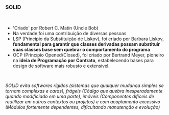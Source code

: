 ### SOLID

<br>

- 'Criado' por Robert C. Matin (Uncle Bob)
- Na verdade foi uma contribuição de diversas pessoas
- LSP (Princípio da Substituição de Liskov), foi criado por Barbara Liskov, **fundamental para garantir que classes derivadas possam substituir suas classes base sem quebrar o comportamento do programa**
- OCP (Princípio Opened/Closed), foi criado por Bertrand Meyer, pioneiro na **ideia de Programação por Contrato**, estabelecendo bases para design de software mais robusto e extensível.

<br>

_SOLID evita softwares rígidos (sistemas que qualquer mudança simples se tornam complexas e caras), frágeis (Código que quebra inesperadamente quando modificiado em uma parte), imóveis (Componentes difíceis de reutilizar em outros contextos ou projetos) e com acoplamento excessivo (Módulos fortemente dependentes, dificultando manutenção e evolução)_
